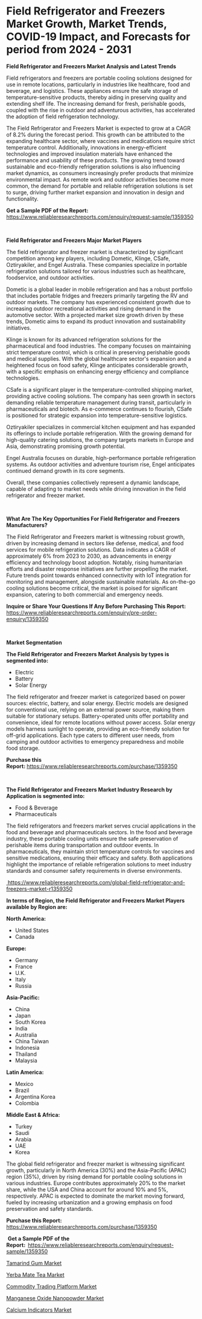 <p><h1>Field Refrigerator and Freezers Market Growth, Market Trends, COVID-19 Impact, and Forecasts for period from 2024 - 2031</h1></p><p><strong>Field Refrigerator and Freezers Market Analysis and Latest Trends</strong></p>
<p><p>Field refrigerators and freezers are portable cooling solutions designed for use in remote locations, particularly in industries like healthcare, food and beverage, and logistics. These appliances ensure the safe storage of temperature-sensitive products, thereby aiding in preserving quality and extending shelf life. The increasing demand for fresh, perishable goods, coupled with the rise in outdoor and adventurous activities, has accelerated the adoption of field refrigeration technology.</p><p>The Field Refrigerator and Freezers Market is expected to grow at a CAGR of 8.2% during the forecast period. This growth can be attributed to the expanding healthcare sector, where vaccines and medications require strict temperature control. Additionally, innovations in energy-efficient technologies and improved insulation materials have enhanced the performance and usability of these products. The growing trend toward sustainable and eco-friendly refrigeration solutions is also influencing market dynamics, as consumers increasingly prefer products that minimize environmental impact. As remote work and outdoor activities become more common, the demand for portable and reliable refrigeration solutions is set to surge, driving further market expansion and innovation in design and functionality.</p></p>
<p><strong>Get a Sample PDF of the Report:&nbsp;</strong> <a href="https://www.reliableresearchreports.com/enquiry/request-sample/1359350">https://www.reliableresearchreports.com/enquiry/request-sample/1359350</a></p>
<p>&nbsp;</p>
<p><strong>Field Refrigerator and Freezers Major Market Players</strong></p>
<p><p>The field refrigerator and freezer market is characterized by significant competition among key players, including Dometic, Klinge, CSafe, Oztiryakiler, and Engel Australia. These companies specialize in portable refrigeration solutions tailored for various industries such as healthcare, foodservice, and outdoor activities.</p><p>Dometic is a global leader in mobile refrigeration and has a robust portfolio that includes portable fridges and freezers primarily targeting the RV and outdoor markets. The company has experienced consistent growth due to increasing outdoor recreational activities and rising demand in the automotive sector. With a projected market size growth driven by these trends, Dometic aims to expand its product innovation and sustainability initiatives.</p><p>Klinge is known for its advanced refrigeration solutions for the pharmaceutical and food industries. The company focuses on maintaining strict temperature control, which is critical in preserving perishable goods and medical supplies. With the global healthcare sector's expansion and a heightened focus on food safety, Klinge anticipates considerable growth, with a specific emphasis on enhancing energy efficiency and compliance technologies.</p><p>CSafe is a significant player in the temperature-controlled shipping market, providing active cooling solutions. The company has seen growth in sectors demanding reliable temperature management during transit, particularly in pharmaceuticals and biotech. As e-commerce continues to flourish, CSafe is positioned for strategic expansion into temperature-sensitive logistics.</p><p>Oztiryakiler specializes in commercial kitchen equipment and has expanded its offerings to include portable refrigeration. With the growing demand for high-quality catering solutions, the company targets markets in Europe and Asia, demonstrating promising growth potential.</p><p>Engel Australia focuses on durable, high-performance portable refrigeration systems. As outdoor activities and adventure tourism rise, Engel anticipates continued demand growth in its core segments.</p><p>Overall, these companies collectively represent a dynamic landscape, capable of adapting to market needs while driving innovation in the field refrigerator and freezer market.</p></p>
<p>&nbsp;</p>
<p><strong>What Are The Key Opportunities For Field Refrigerator and Freezers Manufacturers?</strong></p>
<p><p>The Field Refrigerator and Freezers market is witnessing robust growth, driven by increasing demand in sectors like defense, medical, and food services for mobile refrigeration solutions. Data indicates a CAGR of approximately 6% from 2023 to 2030, as advancements in energy efficiency and technology boost adoption. Notably, rising humanitarian efforts and disaster response initiatives are further propelling the market. Future trends point towards enhanced connectivity with IoT integration for monitoring and management, alongside sustainable materials. As on-the-go cooling solutions become critical, the market is poised for significant expansion, catering to both commercial and emergency needs.</p></p>
<p><strong>Inquire or Share Your Questions If Any Before Purchasing This Report:</strong> <a href="https://www.reliableresearchreports.com/enquiry/pre-order-enquiry/1359350">https://www.reliableresearchreports.com/enquiry/pre-order-enquiry/1359350</a></p>
<p>&nbsp;</p>
<p><strong>Market Segmentation</strong></p>
<p><strong>The Field Refrigerator and Freezers Market Analysis by types is segmented into:</strong></p>
<p><ul><li>Electric</li><li>Battery</li><li>Solar Energy</li></ul></p>
<p><p>The field refrigerator and freezer market is categorized based on power sources: electric, battery, and solar energy. Electric models are designed for conventional use, relying on an external power source, making them suitable for stationary setups. Battery-operated units offer portability and convenience, ideal for remote locations without power access. Solar energy models harness sunlight to operate, providing an eco-friendly solution for off-grid applications. Each type caters to different user needs, from camping and outdoor activities to emergency preparedness and mobile food storage.</p></p>
<p><strong>Purchase this Report:&nbsp;</strong><a href="https://www.reliableresearchreports.com/purchase/1359350">https://www.reliableresearchreports.com/purchase/1359350</a></p>
<p>&nbsp;</p>
<p><strong>The Field Refrigerator and Freezers Market Industry Research by Application is segmented into:</strong></p>
<p><ul><li>Food & Beverage</li><li>Pharmaceuticals</li></ul></p>
<p><p>The field refrigerators and freezers market serves crucial applications in the food and beverage and pharmaceuticals sectors. In the food and beverage industry, these portable cooling units ensure the safe preservation of perishable items during transportation and outdoor events. In pharmaceuticals, they maintain strict temperature controls for vaccines and sensitive medications, ensuring their efficacy and safety. Both applications highlight the importance of reliable refrigeration solutions to meet industry standards and consumer safety requirements in diverse environments.</p></p>
<p><a href="https://www.reliableresearchreports.com/global-field-refrigerator-and-freezers-market-r1359350">&nbsp;https://www.reliableresearchreports.com/global-field-refrigerator-and-freezers-market-r1359350</a></p>
<p><strong>In terms of Region, the Field Refrigerator and Freezers Market Players available by Region are:</strong></p>
<p>
    <p> <strong> North America: </strong>
        <ul>
            <li>United States</li>
            <li>Canada</li>
        </ul>
        </p> 
    <p> <strong> Europe: </strong>
        <ul>
            <li>Germany</li>
            <li>France</li>
            <li>U.K.</li>
            <li>Italy</li>
            <li>Russia</li>
        </ul>
        </p> 
    <p> <strong> Asia-Pacific: </strong>
        <ul>
            <li>China</li>
            <li>Japan</li>
            <li>South Korea</li>
            <li>India</li>
            <li>Australia</li>
            <li>China Taiwan</li>
            <li>Indonesia</li>
            <li>Thailand</li>
            <li>Malaysia</li>
        </ul>
        </p> 
    <p> <strong> Latin America: </strong>
        <ul>
            <li>Mexico</li>
            <li>Brazil</li>
            <li>Argentina Korea</li>
            <li>Colombia</li>
        </ul>
        </p> 
    <p> <strong> Middle East & Africa: </strong>
        <ul>
            <li>Turkey</li>
            <li>Saudi</li>
            <li>Arabia</li>
            <li>UAE</li>
            <li>Korea</li>
        </ul>
    </p>
    </p>
<p><p>The global field refrigerator and freezer market is witnessing significant growth, particularly in North America (30%) and the Asia-Pacific (APAC) region (35%), driven by rising demand for portable cooling solutions in various industries. Europe contributes approximately 20% to the market share, while the USA and China account for around 10% and 5%, respectively. APAC is expected to dominate the market moving forward, fueled by increasing urbanization and a growing emphasis on food preservation and safety standards.</p></p>
<p><strong>Purchase this Report: </strong><a href="https://www.reliableresearchreports.com/purchase/1359350">https://www.reliableresearchreports.com/purchase/1359350</a></p>
<p>&nbsp;<strong>Get a Sample PDF of the Report:&nbsp;&nbsp;</strong><a href="https://www.reliableresearchreports.com/enquiry/request-sample/1359350">https://www.reliableresearchreports.com/enquiry/request-sample/1359350</a></p>
<p><strong></strong></p>
<p><p><a href="https://issuu.com/reportprime-2/docs/tamarind-gum-market-size-2030.pptx_f8d449b2722212">Tamarind Gum Market</a></p><p><a href="https://www.linkedin.com/pulse/yerba-mate-tea-market-report-product-type-powderliquid-sqcmf?trackingId=6a3uM7n4QE6w6HWX%2F5tLsw%3D%3D">Yerba Mate Tea Market</a></p><p><a href="https://www.linkedin.com/pulse/what-factors-influence-commodity-trading-platform-market-10etf?trackingId=WoC8HvyJS3%2B0rUDHXHPQ6w%3D%3D">Commodity Trading Platform Market</a></p><p><a href="https://issuu.com/reportprime-2/docs/manganese-oxide-nanopowder-market-s_7b452f2db13b64">Manganese Oxide Nanopowder Market</a></p><p><a href="https://www.linkedin.com/pulse/calcium-indicators-market-share-size-trends-industry-analysis-9ftef?trackingId=YTOJUo1vSj2k8X5UVKfxUQ%3D%3D">Calcium Indicators Market</a></p></p>